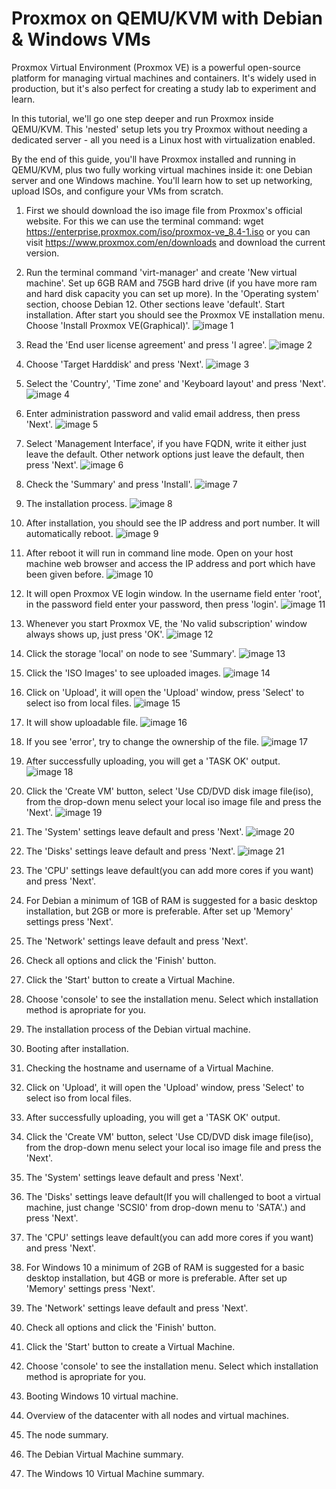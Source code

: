    # Proxmox on QEMU/KVM with Debian & Windows VMs
 Proxmox Virtual Environment (Proxmox VE) is a powerful open-source platform for managing virtual machines and containers. It's widely used in production, but it's also perfect for creating a study lab to experiment and learn.

In this tutorial, we'll go one step deeper and run Proxmox inside QEMU/KVM. This 'nested' setup lets you try Proxmox without needing a dedicated server - all you need is a Linux host with virtualization enabled.

By the end of this guide, you'll have Proxmox installed and running in QEMU/KVM, plus two fully working virtual machines inside it: one Debian server and one Windows machine. You'll learn how to set up networking, upload ISOs, and configure your VMs from scratch. 

1. First we should download the iso image file from Proxmox's official website. For this we can use the terminal command: wget https://enterprise.proxmox.com/iso/proxmox-ve_8.4-1.iso or you can visit https://www.proxmox.com/en/downloads and download the current version.

2. Run the terminal command 'virt-manager' and create 'New virtual machine'. Set up 6GB RAM and 75GB hard drive (if you have more ram and hard disk capacity you can set up more). In the 'Operating system' section, choose Debian 12. Other sections leave 'default'. Start installation. After start you should see the Proxmox VE installation menu. Choose 'Install Proxmox VE(Graphical)'.
   ![image 1](images/00-install-proxmox.png)

3. Read the 'End user license agreement' and press 'I agree'.
   ![image 2](images/01-install-proxmox.png)

4. Choose 'Target Harddisk' and press 'Next'.
   ![image 3](images/02-install-proxmox.png)

5. Select the 'Country', 'Time zone' and 'Keyboard layout' and press 'Next'.
   ![image 4](images/03-install-proxmox.png)
   
6. Enter administration password and valid email address, then press 'Next'.
   ![image 5](images/04-install-proxmox.png)

7. Select 'Management Interface', if you have FQDN, write it either just leave the default. Other network options just leave the default, then press 'Next'.
   ![image 6](images/05-install-proxmox.png)

8. Check the 'Summary' and press 'Install'.
   ![image 7](images/06-install-proxmox.png)

9. The installation process.
   ![image 8](images/07-install-proxmox.png)

10. After installation, you should see the IP address and port number. It will automatically reboot.
   ![image 9](images/08-install-proxmox.png)

11. After reboot it will run in command line mode. Open on your host machine web browser and access the IP address and port which have been given before.
   ![image 10](images/09-install-proxmox.png)

12. It will open Proxmox VE login window. In the username field enter 'root', in the password field enter your password, then press 'login'.
   ![image 11](images/10-install-proxmox.png)

13. Whenever you start Proxmox VE, the 'No valid subscription' window always shows up, just press 'OK'.
   ![image 12](images/11-install-proxmox.png)

14. Click the storage 'local' on node to see 'Summary'.
   ![image 13](images/12-install-proxmox.png)

15. Click the 'ISO Images' to see uploaded images.
   ![image 14](images/13-install-proxmox.png)

16. Click on 'Upload', it will open the 'Upload' window, press 'Select' to select iso from local files.
   ![image 15](images/14-install-proxmox-upload-debian-image.png)

17. It will show uploadable file. 
   ![image 16](images/15-install-proxmox-upload-debian-image.png)

18. If you see 'error', try to change the ownership of the file.
   ![image 17](images/17-install-proxmox-upload-debian-image-error.png)

19. After successfully uploading, you will get a 'TASK OK' output.
   ![image 18](images/18-install-proxmox-upload-debian-image-success.png)

20. Click the 'Create VM' button, select 'Use CD/DVD disk image file(iso), from the drop-down menu select your local iso image file and press the 'Next'.
   ![image 19](images/20-install-proxmox-create-debian-vm.png)

21. The 'System' settings leave default and press 'Next'.
   ![image 20](images/21-install-proxmox-create-debian-vm.png)

22. The 'Disks' settings leave default and press 'Next'.
   ![image 21](images/22-install-proxmox-create-debian-vm.png)

23. The 'CPU' settings leave default(you can add more cores if you want) and press 'Next'.


24. For Debian a minimum of 1GB of RAM is suggested for a basic desktop installation, but 2GB or more is preferable. After set up 'Memory' settings press 'Next'.


25. The 'Network' settings leave default and press 'Next'.


26. Check all options and click the 'Finish' button.


27. Click the 'Start' button to create a Virtual Machine.


28. Choose 'console' to see the installation menu. Select which installation method is apropriate for you.


29. The installation process of the Debian virtual machine.


30. Booting after installation.


31. Checking the hostname and username of a Virtual Machine.



32. Click on 'Upload', it will open the 'Upload' window, press 'Select' to select iso from local files.



33. After successfully uploading, you will get a 'TASK OK' output. 



34. Click the 'Create VM' button, select 'Use CD/DVD disk image file(iso), from the drop-down menu select your local iso image file and press the 'Next'.



35. The 'System' settings leave default and press 'Next'.



36. The 'Disks' settings leave default(If you will challenged to boot a virtual machine, just change 'SCSI0' from drop-down menu to 'SATA'.) and press 'Next'.



37. The 'CPU' settings leave default(you can add more cores if you want) and press 'Next'.



38. For Windows 10 a minimum of 2GB of RAM is suggested for a basic desktop installation, but 4GB or more is preferable. After set up 'Memory' settings press 'Next'.



39. The 'Network' settings leave default and press 'Next'.



40. Check all options and click the 'Finish' button.



41. Click the 'Start' button to create a Virtual Machine.



42. Choose 'console' to see the installation menu. Select which installation method is apropriate for you.



43. Booting Windows 10 virtual machine.



44. Overview of the datacenter with all nodes and virtual machines.



45. The node summary.



46. The Debian Virtual Machine summary.



47. The Windows 10 Virtual Machine summary.



